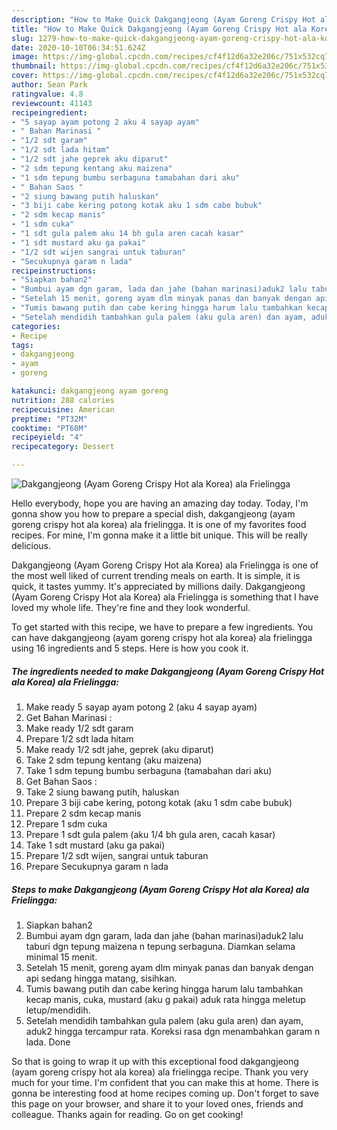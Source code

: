 ```yaml
---
description: "How to Make Quick Dakgangjeong (Ayam Goreng Crispy Hot ala Korea) ala Frielingga"
title: "How to Make Quick Dakgangjeong (Ayam Goreng Crispy Hot ala Korea) ala Frielingga"
slug: 1279-how-to-make-quick-dakgangjeong-ayam-goreng-crispy-hot-ala-korea-ala-frielingga
date: 2020-10-10T06:34:51.624Z
image: https://img-global.cpcdn.com/recipes/cf4f12d6a32e206c/751x532cq70/dakgangjeong-ayam-goreng-crispy-hot-ala-korea-ala-frielingga-foto-resep-utama.jpg
thumbnail: https://img-global.cpcdn.com/recipes/cf4f12d6a32e206c/751x532cq70/dakgangjeong-ayam-goreng-crispy-hot-ala-korea-ala-frielingga-foto-resep-utama.jpg
cover: https://img-global.cpcdn.com/recipes/cf4f12d6a32e206c/751x532cq70/dakgangjeong-ayam-goreng-crispy-hot-ala-korea-ala-frielingga-foto-resep-utama.jpg
author: Sean Park
ratingvalue: 4.8
reviewcount: 41143
recipeingredient:
- "5 sayap ayam potong 2 aku 4 sayap ayam"
- " Bahan Marinasi "
- "1/2 sdt garam"
- "1/2 sdt lada hitam"
- "1/2 sdt jahe geprek aku diparut"
- "2 sdm tepung kentang aku maizena"
- "1 sdm tepung bumbu serbaguna tamabahan dari aku"
- " Bahan Saos "
- "2 siung bawang putih haluskan"
- "3 biji cabe kering potong kotak aku 1 sdm cabe bubuk"
- "2 sdm kecap manis"
- "1 sdm cuka"
- "1 sdt gula palem aku 14 bh gula aren cacah kasar"
- "1 sdt mustard aku ga pakai"
- "1/2 sdt wijen sangrai untuk taburan"
- "Secukupnya garam n lada"
recipeinstructions:
- "Siapkan bahan2"
- "Bumbui ayam dgn garam, lada dan jahe (bahan marinasi)aduk2 lalu taburi dgn tepung maizena n tepung serbaguna. Diamkan selama minimal 15 menit."
- "Setelah 15 menit, goreng ayam dlm minyak panas dan banyak dengan api sedang hingga matang, sisihkan."
- "Tumis bawang putih dan cabe kering hingga harum lalu tambahkan kecap manis, cuka, mustard (aku g pakai) aduk rata hingga meletup letup/mendidih."
- "Setelah mendidih tambahkan gula palem (aku gula aren) dan ayam, aduk2 hingga tercampur rata. Koreksi rasa dgn menambahkan garam n lada. Done"
categories:
- Recipe
tags:
- dakgangjeong
- ayam
- goreng

katakunci: dakgangjeong ayam goreng 
nutrition: 288 calories
recipecuisine: American
preptime: "PT32M"
cooktime: "PT60M"
recipeyield: "4"
recipecategory: Dessert

---
```



![Dakgangjeong (Ayam Goreng Crispy Hot ala Korea) ala Frielingga](https://img-global.cpcdn.com/recipes/cf4f12d6a32e206c/751x532cq70/dakgangjeong-ayam-goreng-crispy-hot-ala-korea-ala-frielingga-foto-resep-utama.jpg)

Hello everybody, hope you are having an amazing day today. Today, I'm gonna show you how to prepare a special dish, dakgangjeong (ayam goreng crispy hot ala korea) ala frielingga. It is one of my favorites food recipes. For mine, I'm gonna make it a little bit unique. This will be really delicious.



Dakgangjeong (Ayam Goreng Crispy Hot ala Korea) ala Frielingga is one of the most well liked of current trending meals on earth. It is simple, it is quick, it tastes yummy. It's appreciated by millions daily. Dakgangjeong (Ayam Goreng Crispy Hot ala Korea) ala Frielingga is something that I have loved my whole life. They're fine and they look wonderful.


To get started with this recipe, we have to prepare a few ingredients. You can have dakgangjeong (ayam goreng crispy hot ala korea) ala frielingga using 16 ingredients and 5 steps. Here is how you cook it.

<!--inarticleads1-->

##### The ingredients needed to make Dakgangjeong (Ayam Goreng Crispy Hot ala Korea) ala Frielingga:

1. Make ready 5 sayap ayam potong 2 (aku 4 sayap ayam)
1. Get  Bahan Marinasi :
1. Make ready 1/2 sdt garam
1. Prepare 1/2 sdt lada hitam
1. Make ready 1/2 sdt jahe, geprek (aku diparut)
1. Take 2 sdm tepung kentang (aku maizena)
1. Take 1 sdm tepung bumbu serbaguna (tamabahan dari aku)
1. Get  Bahan Saos :
1. Take 2 siung bawang putih, haluskan
1. Prepare 3 biji cabe kering, potong kotak (aku 1 sdm cabe bubuk)
1. Prepare 2 sdm kecap manis
1. Prepare 1 sdm cuka
1. Prepare 1 sdt gula palem (aku 1/4 bh gula aren, cacah kasar)
1. Take 1 sdt mustard (aku ga pakai)
1. Prepare 1/2 sdt wijen, sangrai untuk taburan
1. Prepare Secukupnya garam n lada




<!--inarticleads2-->

##### Steps to make Dakgangjeong (Ayam Goreng Crispy Hot ala Korea) ala Frielingga:

1. Siapkan bahan2
1. Bumbui ayam dgn garam, lada dan jahe (bahan marinasi)aduk2 lalu taburi dgn tepung maizena n tepung serbaguna. Diamkan selama minimal 15 menit.
1. Setelah 15 menit, goreng ayam dlm minyak panas dan banyak dengan api sedang hingga matang, sisihkan.
1. Tumis bawang putih dan cabe kering hingga harum lalu tambahkan kecap manis, cuka, mustard (aku g pakai) aduk rata hingga meletup letup/mendidih.
1. Setelah mendidih tambahkan gula palem (aku gula aren) dan ayam, aduk2 hingga tercampur rata. Koreksi rasa dgn menambahkan garam n lada. Done




So that is going to wrap it up with this exceptional food dakgangjeong (ayam goreng crispy hot ala korea) ala frielingga recipe. Thank you very much for your time. I'm confident that you can make this at home. There is gonna be interesting food at home recipes coming up. Don't forget to save this page on your browser, and share it to your loved ones, friends and colleague. Thanks again for reading. Go on get cooking!

